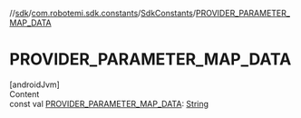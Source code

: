 //[sdk](../../../index.md)/[com.robotemi.sdk.constants](../index.md)/[SdkConstants](index.md)/[PROVIDER_PARAMETER_MAP_DATA](-p-r-o-v-i-d-e-r_-p-a-r-a-m-e-t-e-r_-m-a-p_-d-a-t-a.md)



# PROVIDER_PARAMETER_MAP_DATA  
[androidJvm]  
Content  
const val [PROVIDER_PARAMETER_MAP_DATA](-p-r-o-v-i-d-e-r_-p-a-r-a-m-e-t-e-r_-m-a-p_-d-a-t-a.md): [String](https://kotlinlang.org/api/latest/jvm/stdlib/kotlin/-string/index.html)  



